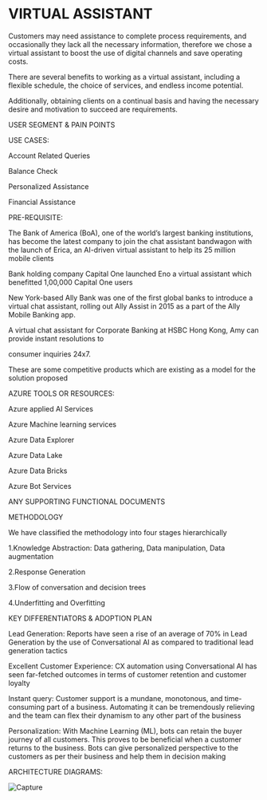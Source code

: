 # VIRTUAL ASSISTANT

Customers may need assistance to complete process requirements, and occasionally
they lack all the necessary information, therefore we chose a virtual assistant to boost the use of
digital channels and save operating costs.

There are several benefits to working as a virtual assistant, including a flexible
schedule, the choice of services, and endless income potential.

Additionally, obtaining clients on a continual basis and having the necessary desire and
motivation to succeed are requirements.

USER SEGMENT & PAIN POINTS

USE CASES:

Account Related Queries

Balance Check

Personalized Assistance

Financial Assistance

PRE-REQUISITE:

The Bank of America (BoA), one of the world’s largest banking institutions, has become the latest
company to join the chat assistant bandwagon with the launch of Erica, an AI-driven virtual assistant to
help its 25 million mobile clients

Bank holding company Capital One launched Eno a virtual assistant which benefitted 1,00,000 Capital
One users

New York-based Ally Bank was one of the first global banks to introduce a virtual chat assistant, rolling
out Ally Assist in 2015 as a part of the Ally Mobile Banking app.

A virtual chat assistant for Corporate Banking at HSBC Hong Kong, Amy can provide instant resolutions to

consumer inquiries 24x7.

These are some competitive products which are existing as a model for the solution proposed

AZURE TOOLS OR RESOURCES:

Azure applied AI Services

Azure Machine learning services

Azure Data Explorer

Azure Data Lake

Azure Data Bricks

Azure Bot Services

ANY SUPPORTING FUNCTIONAL DOCUMENTS
 
METHODOLOGY

We have classified the methodology into four stages hierarchically

1.Knowledge Abstraction:
  Data gathering,
  Data manipulation,
  Data augmentation
  
 2.Response Generation

 3.Flow of conversation and decision trees

 4.Underfitting and Overfitting
 
 KEY DIFFERENTIATORS & ADOPTION PLAN

 Lead Generation:
   Reports have seen a rise of an average of 70% in Lead Generation by the use of Conversational
AI as compared to traditional lead generation tactics

 Excellent Customer Experience:
   CX automation using Conversational AI has seen far-fetched outcomes in terms of customer
 retention and customer loyalty

 Instant query:
   Customer support is a mundane, monotonous, and time-consuming part of a business.
Automating it can be tremendously relieving and the team can flex their dynamism to any
other part of the business

 Personalization:
   With Machine Learning (ML), bots can retain the buyer journey of all customers. This proves to
be beneficial when a customer returns to the business. Bots can give personalized perspective
to the customers as per their business and help them in decision making

ARCHITECTURE DIAGRAMS:

![Capture](https://user-images.githubusercontent.com/113986265/191480392-3095d3d4-264f-46ee-87b2-a3c624d0550b.PNG)
























